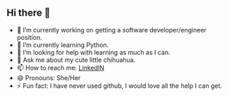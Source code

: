 ## Hi there 👋

<!--
**KlaraBrunner/KlaraBrunner** is a ✨ _special_ ✨ repository because its `README.md` (this file) appears on your GitHub profile.

Here are some ideas to get you started:
-->

- 🔭 I’m currently working on getting a software developer/engineer position.
- 🌱 I’m currently learning Python.
- 🤔 I’m looking for help with learning as much as I can.
- 💬 Ask me about my cute little chihuahua.
- 📫 How to reach me: [LinkedIN](https://www.linkedin.com/in/klara-brunner/)
- 😄 Pronouns: She/Her
- ⚡ Fun fact: I have never used github, I would love all the help I can get.

  
<!--
- 👯 I’m looking to collaborate on ...

-->

